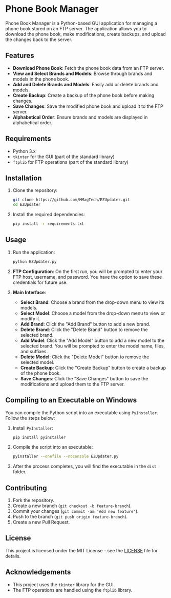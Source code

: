 # Phone Book Manager

Phone Book Manager is a Python-based GUI application for managing a phone book stored on an FTP server. The application allows you to download the phone book, make modifications, create backups, and upload the changes back to the server.

## Features

- **Download Phone Book**: Fetch the phone book data from an FTP server.
- **View and Select Brands and Models**: Browse through brands and models in the phone book.
- **Add and Delete Brands and Models**: Easily add or delete brands and models.
- **Create Backup**: Create a backup of the phone book before making changes.
- **Save Changes**: Save the modified phone book and upload it to the FTP server.
- **Alphabetical Order**: Ensure brands and models are displayed in alphabetical order.

## Requirements

- Python 3.x
- `tkinter` for the GUI (part of the standard library)
- `ftplib` for FTP operations (part of the standard library)

## Installation

1. Clone the repository:
    ```bash
    git clone https://github.com/MMagTech/EZUpdater.git
    cd EZUpdater
    ```

2. Install the required dependencies:
    ```bash
    pip install -r requirements.txt
    ```

## Usage

1. Run the application:
    ```bash
    python EZUpdater.py
    ```

2. **FTP Configuration**: On the first run, you will be prompted to enter your FTP host, username, and password. You have the option to save these credentials for future use.

3. **Main Interface**:
    - **Select Brand**: Choose a brand from the drop-down menu to view its models.
    - **Select Model**: Choose a model from the drop-down menu to view or modify it.
    - **Add Brand**: Click the "Add Brand" button to add a new brand.
    - **Delete Brand**: Click the "Delete Brand" button to remove the selected brand.
    - **Add Model**: Click the "Add Model" button to add a new model to the selected brand. You will be prompted to enter the model name, files, and suffixes.
    - **Delete Model**: Click the "Delete Model" button to remove the selected model.
    - **Create Backup**: Click the "Create Backup" button to create a backup of the phone book.
    - **Save Changes**: Click the "Save Changes" button to save the modifications and upload them to the FTP server.

## Compiling to an Executable on Windows

You can compile the Python script into an executable using `PyInstaller`. Follow the steps below:

1. Install `PyInstaller`:
    ```bash
    pip install pyinstaller
    ```

2. Compile the script into an executable:
    ```bash
    pyinstaller --onefile --noconsole EZUpdater.py
    ```

3. After the process completes, you will find the executable in the `dist` folder.

## Contributing

1. Fork the repository.
2. Create a new branch (`git checkout -b feature-branch`).
3. Commit your changes (`git commit -am 'Add new feature'`).
4. Push to the branch (`git push origin feature-branch`).
5. Create a new Pull Request.

## License

This project is licensed under the MIT License - see the [LICENSE](LICENSE) file for details.

## Acknowledgements

- This project uses the `tkinter` library for the GUI.
- The FTP operations are handled using the `ftplib` library.
